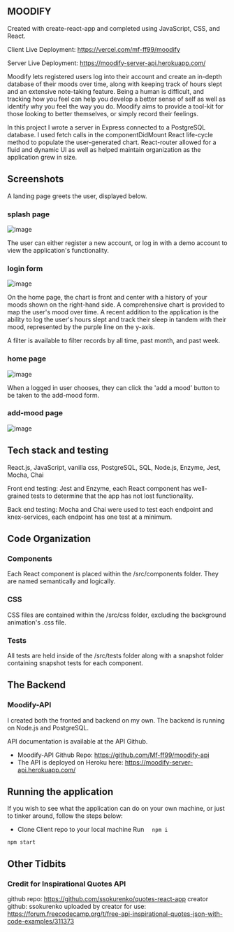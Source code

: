 ## MOODIFY
Created with create-react-app and completed using JavaScript, CSS, and React. 

Client Live Deployment: https://vercel.com/mf-ff99/moodify

Server Live Deployment: https://moodify-server-api.herokuapp.com/

Moodify lets registered users log into their account and create an in-depth database of their moods over time, along with keeping track of hours slept and
an extensive note-taking feature. Being a human is difficult, and tracking how you feel can help you develop a better sense of self as well as identify why you feel the way you do. Moodify aims to provide a tool-kit for those looking to better themselves, or simply record their feelings.

In this project I wrote a server in Express connected to a PostgreSQL database. I used fetch calls in the componentDidMount React life-cycle method to populate the user-generated chart. React-router allowed for a fluid and dynamic UI as well as helped maintain organization as the application grew in size. 

 

## Screenshots

A landing page greets the user, displayed below.

### splash page
![image](https://user-images.githubusercontent.com/66629254/96261642-b4525780-0f8e-11eb-9116-e560a31b4a0a.png)

The user can either register a new account, or log in with a demo account to view the application's functionality.

### login form
![image](https://user-images.githubusercontent.com/66629254/96261706-c7fdbe00-0f8e-11eb-967e-bb3e3239530a.png)

On the home page, the chart is front and center with a history of your moods shown on the right-hand side.
A comprehensive chart is provided to map the user's mood over time. A recent addition
to the application is the ability to log the user's hours slept and track their sleep in tandem with 
their mood, represented by the purple line on the y-axis.

A filter is available to filter records by all time, past month, and past week.

### home page
![image](https://user-images.githubusercontent.com/66629254/96261739-d2b85300-0f8e-11eb-924b-550c951b4168.png)

When a logged in user chooses, they can click the 'add a mood' button to be taken to the add-mood form.


### add-mood page
![image](https://user-images.githubusercontent.com/66629254/96261761-d9df6100-0f8e-11eb-8981-4b56349e093b.png)


## Tech stack and testing 

React.js, JavaScript, vanilla css, PostgreSQL, SQL, Node.js, Enzyme, Jest, Mocha, Chai

Front end testing:
 Jest and Enzyme, each React component has well-grained tests to determine that the app has not lost functionality.

Back end testing:
 Mocha and Chai were used to test each endpoint and knex-services, each endpoint has one test at a minimum.
 
## Code Organization
### Components
Each React component is placed within the /src/components folder. They are named semantically and logically. 
### CSS
CSS files are contained within the /src/css folder, excluding the background animation's .css file.
### Tests
All tests are held inside of the /src/tests folder along with a snapshot folder containing snapshot tests for each component.
 
## The Backend
### Moodify-API

I created both the fronted and backend on my own. The backend is running on Node.js and PostgreSQL.

API documentation is available at the API Github.
- Moodify-API Github Repo: https://github.com/Mf-ff99/moodify-api
- The API is deployed on Heroku here: https://moodify-server-api.herokuapp.com/


## Running the application 
If you wish to see what the application can do on your own machine, or just to tinker around, follow the steps below:

* Clone Client repo to your local machine
Run ``` 
npm i```
```
npm start
```


## Other Tidbits
### Credit for Inspirational Quotes API
  github repo: https://github.com/ssokurenko/quotes-react-app
  creator github: ssokurenko
  uploaded by creator for use: https://forum.freecodecamp.org/t/free-api-inspirational-quotes-json-with-code-examples/311373
